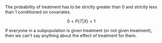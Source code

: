 The probability of treatment has to be strictly greater than 0 and strictly less than 1 conditioned on covariates.

$$0 < P(T | X) < 1$$

If everyone in a subpopulation is given treatment (or not given treatment), then we can't say anything about the effect of treatment for them.